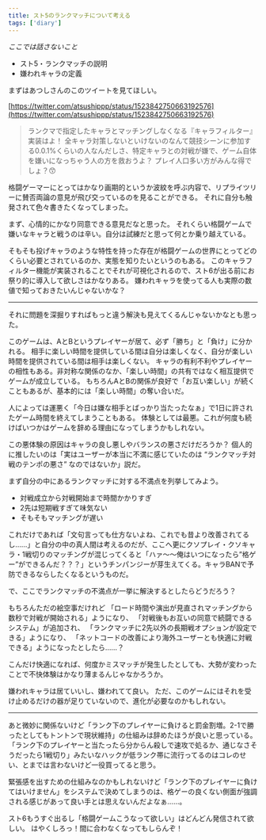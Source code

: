 ```yaml
---
title: スト5のランクマッチについて考える
tags: ['diary']
---
```


*ここでは話さないこと*
- スト5・ランクマッチの説明
- 嫌われキャラの定義

まずはあつしさんのこのツイートを見てほしい。

[https://twitter.com/atsushippp/status/1523842750663192576](https://twitter.com/atsushippp/status/1523842750663192576)

> ランクマで指定したキャラとマッチングしなくなる『キャラフィルター』実装はよ！
全キャラ対策しないといけないのなんて競技シーンに参加する0.0.1%くらいの人なんだしさ、特定キャラとの対戦が嫌で、ゲーム自体を嫌いになっちゃう人の方を救おうよ？
プレイ人口多い方がみんな得でしょ？😙

格闘ゲーマーにとってはかなり画期的というか波紋を呼ぶ内容で、リプライツリーに賛否両論の意見が飛び交っているのを見ることができる。
それに自分も触発されて色々書きたくなってしまった。

まず、心情的にかなり同意できる意見だなと思った。
それくらい格闘ゲームで嫌いなキャラと戦うのは辛い。自分は試練だと思って何とか乗り越えている。

そもそも投げキャラのような特性を持った存在が格闘ゲームの世界にとってどのくらい必要とされているのか、実態を知りたいというのもある。
このキャラフィルター機能が実装されることでそれが可視化されるので、スト6が出る前にお祭り的に導入して欲しさはかなりある。
嫌われキャラを使ってる人も実際の数値で知っておきたいんじゃないかな？

***

それに問題を深掘りすればもっと違う解決も見えてくるんじゃないかなとも思った。

このゲームは、AとBというプレイヤーが居て、必ず「勝ち」と「負け」に分かれる。
相手に楽しい時間を提供している間は自分は楽しくなく、自分が楽しい時間を提供されている間は相手は楽しくない。
キャラの有利不利やプレイヤーの相性もある。非対称な関係のなか、「楽しい時間」の共有ではなく相互提供でゲームが成立している。
もちろんAとBの関係が良好で「お互い楽しい」が続くこともあるが、基本的には「楽しい時間」の奪い合いだ。

人によっては運悪く「今日は嫌な相手とばっかり当たったなぁ」で1日に許されたゲーム時間を終えてしまうこともある。
体験としては最悪。これが何度も続けばいつかはゲームを辞める理由になってしまうかもしれない。

この悪体験の原因はキャラの良し悪しやバランスの悪さだけだろうか？
個人的に推したいのは「実はユーザーが本当に不満に感じていたのは “ランクマッチ対戦のテンポの悪さ” なのではないか」説だ。

まず自分の中にあるランクマッチに対する不満点を列挙してみよう。

- 対戦成立から対戦開始まで時間かかりすぎ
- 2先は短期戦すぎて味気ない
- そもそもマッチングが遅い

これだけであれば「文句言っても仕方ないよね、これでも昔より改善されてるし……」と自分の中の真人間は考えるのだが、ここへ更にクソプレイ・クソキャラ・1戦切りのマッチングが混じってくると「ハァ〜〜俺はいつになったら”格ゲー”ができるんだ？？？」というチンパンジーが芽生えてくる。キャラBANで予防できるならしたくなるというものだ。

で、ここでランクマッチの不満点が一挙に解決するとしたらどうだろう？

もちろんただの絵空事だけれど
「ロード時間や演出が見直されマッチングから数秒で対戦が開始される」ようになり、
「対戦後もお互いの同意で続闘できるシステム」が追加され、
「ランクマッチに2先以外の長期戦オプションが設定できる」ようになり、
「ネットコードの改善により海外ユーザーとも快適に対戦できる」ようになったとしたら……？

こんだけ快適になれば、何度かミスマッチが発生したとしても、大勢が変わったことで不快体験はかなり薄まるんじゃなかろうか。

嫌われキャラは居ていいし、嫌われてて良い。
ただ、このゲームにはそれを受け止めるだけの器が足りていないので、進化が必要なのかもしれない。

***

あと微妙に関係ないけど「ランク下のプレイヤーに負けると罰金割増。2-1で勝ったとしてもトントンで現状維持」の仕組みは辞めたほうが良いと思っている。
「ランク下のプレイヤーと当たったら分からん殺しで速攻で処るか、通じなさそうだったら1戦切り」みたいなハックが低ランク帯に流行ってるのはコレのせい、とまでは言わないけど一役買ってると思う。

緊張感を出すための仕組みなのかもしれないけど「ランク下のプレイヤーに負けてはいけません」をシステムで決めてしまうのは、格ゲーの良くない側面が強調される感じがあって良い手とは思えないんだよなぁ……。

スト6もうすぐ出るし「格闘ゲームこうなって欲しい」はどんどん発信されて欲しい。
はやくしろっ！間に合わなくなってもしらんぞ！